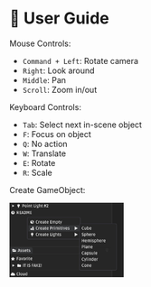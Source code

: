 # 📝 User Guide

Mouse Controls:
- `Command + Left`: Rotate camera
- `Right`: Look around
- `Middle`: Pan
- `Scroll`: Zoom in/out

Keyboard Controls:
- `Tab`: Select next in-scene object
- `F`: Focus on object
- `Q`: No action
- `W`: Translate
- `E`: Rotate
- `R`: Scale

Create GameObject:
<p align="left">
	<img src="gallery/create-gameobject.jpg" width="40%" alt="Palico Engine Screenshot"/>
</p>
